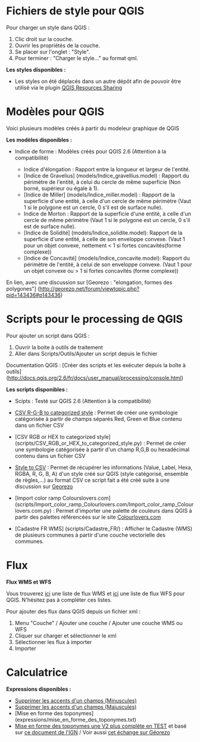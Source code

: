 # Fichiers de style pour QGIS

Pour charger un style dans QGIS :

1. Clic droit sur la couche.
2. Ouvrir les propriétés de la couche.
3. Se placer sur l'onglet : "Style".
4. Pour terminer : "Charger le style..." au format qml.  

**Les styles disponibles :**
- Les styles on été déplacés dans un autre dépôt afin de pouvoir être utilisé via le plugin [QGIS Resources Sharing](https://github.com/igeofr/qgis_styles)

# Modèles pour QGIS

Voici plusieurs modèles créés à partir du modeleur graphique de QGIS

**Les modèles disponibles :**
- Indice de forme : Modèles créés pour QGIS 2.6 (Attention à la compatibilité)

  - Indice d'élongation : Rapport entre la longueur et largeur de l'entité.
  - [Indice de Gravelius] (models/Indice_gravellius.model) : Rapport du périmètre de l'entité, à celui du cercle de même superficie (Non borné, supérieur ou égale à 1).
  - [Indice de Miller] (models/Indice_miller.model) : Rapport de la superficie d'une entité, à celle d'un cercle de même périmètre (Vaut 1 si le polygone est un cercle, 0 s'il est de surface nulle).
  - Indice de Morton : Rapport de la superficie d'une entité, à celle d'un cercle de même périmètre (Vaut 1 si le polygone est un cercle, 0 s'il est de surface nulle).
  - [Indice de Solidité] (models/Indice_solidite.model): Rapport de la superficie d'une entité, à celle de son enveloppe convexe. (Vaut 1 pour un objet convexe, nettement < 1 si fortes concavités(forme complexe))
  - [Indice de Concavité] (models/Indice_concavite.model): Rapport du périmètre de l'entité, à celui de son enveloppe convexe. (Vaut 1 pour un objet convexe ou > 1 si fortes concavités (forme complexe))

En lien, avec une discussion sur [Georezo : "elongation, formes des polygones"] (http://georezo.net/forum/viewtopic.php?pid=143436#p143436)

# Scripts pour le processing de QGIS

Pour ajouter un script dans QGIS :

1. Ouvrir la boite à outils de traitement
2. Aller dans Scripts/Outils/Ajouter un script depuis le fichier

Documentation QGIS : [Créer des scripts et les exécuter depuis la boîte à outils] (http://docs.qgis.org/2.6/fr/docs/user_manual/processing/console.html)

**Les scripts disponibles :**

  - Scipts : Testé sur QGIS 2.6 (Attention à la compatibilité)

  - [CSV R-G-B to categorized style](scripts/CSV_R-G-B_to_categorized_style.py) : Permet de créer une symbologie catégorisée à partir de champs séparés Red, Green et Blue contenu dans un fichier CSV
  - [CSV RGB or HEX to categorized style] (scripts/CSV_RGB_or_HEX_to_categorized_style.py) : Permet de créer une symbologie catégorisée à partir d'un champ R,G,B ou hexadécimal contenu dans un fichier CSV
  - [Style to CSV](scripts/Style_to_CSV.py) : Permet de récupérer les informations (Value, Label, Hexa, RGBA, R, G, B, A) d'un style créé sur QGIS (style catégorisé, ensemble de règles,...) au format CSV ce script fait a été créé suite à une discussion sur [Georezo](http://georezo.net/forum/viewtopic.php?pid=290713#p290713)
  - [Import color ramp Colourslovers.com] (scripts/Import_color_ramp_Colourlovers.com/Import_color_ramp_Colourlovers.com.py) : Permet d'importer une palette de couleurs dans QGIS à partir des palettes référencées sur le site [Colourlovers.com](Colourlovers.com)
  - [Cadastre FR WMS] (scripts/Cadastre_FR/) : Afficher le Cadastre (WMS) de plusieurs communes à partir d'une couche vectorielle des communes.

# Flux

**Flux WMS et WFS**

Vous trouverez [ici](flux/QGIS_WMS.xml) une liste de flux WMS et [ici](flux/QGIS_WFS.xml) une liste de flux WFS pour QGIS. N'hésitez pas à compléter ces listes.

Pour ajouter des flux dans QGIS depuis un fichier xml :

  1. Menu "Couche" / Ajouter une couche / Ajouter une couche WMS ou WFS
  2. Cliquer sur charger et sélectionner le xml
  3. Sélectionner les flux à importer
  4. Importer

# Calculatrice

**Expressions disponibles :**

  - [Supprimer les accents d'un champs (Minuscules)](expressions/supprimer_les_accents_minuscules.txt)
  - [Supprimer les accents d'un champs (Majuscules)](expressions/supprimer_les_accents_minuscules.txt)
  - [Mise en forme des toponymes] (expressions/mise_en_forme_des_toponymes.txt)
  - [Mise en forme des toponymes une V2 plus complète en TEST](expressions/mise_en_forme_des_toponymes_V2_beta.txt) et basé sur [ce document de l'IGN](http://www.ign.fr/sites/all/files/charte_toponymie_ign.pdf) / Voir aussi [cet échange sur Géorezo](http://georezo.net/forum/viewtopic.php?pid=281390)
